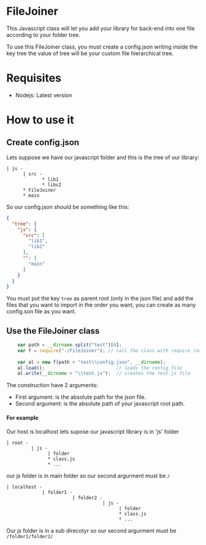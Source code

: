 # FileJoiner
This Javascript class will let you add your library for back-end into one file according to your folder tree.

To use this FileJoiner class, you must create a config.json writing inside the key tree the value of tree will be your custom file hierarchical tree.
# Requisites

- Nodejs: Latest version

# How to use it

## Create config.json
Lets suppose we have our javascript folder and this is the tree of our library:

```
| js -
      | src - 
             * lib1
             * libs2
      * FileJoiner
      * main
```

So our config.json should be something like this:

```json
{
  "tree": {
    "js": {
      "src": [
        "lib1",
        "lib2"
      ],
      "": [
        "main"
      ]
    }
  }
}
```

You must put the key `tree` as parent root (only in the json file) and add the files that you want to import in the order you want,
you can create as many config.son file as you want.

## Use the FileJoiner class
```js
    var path = __dirname.split("test")[0];
    var f = require("./FileJoiner"); // call the class with require (nodejs)
    
    var al = new f(path + "test\\config.json", __dirname);
    al.load();                          // loads the config file
    al.write(__dirname + "\\test.js");  // creates the test.js file    
```

The construction have 2 arguments:

- First argument: is the absolute path for the json file.
- Second argument: is the absolute path of your javascript root path.

#### For example
Our host is localhost lets supose our javascript library is in 'js' folder

```
| root -
         | js -
               | folder
               * class.js
               * ...
```

our js folder is in main folder so our second argurment must be `/`

```
| localhost -
             | folder1 -
                        | folder2 -
                                   | js -
                                         | folder
                                         * class.js
                                         * ...
```                                         
Our js folder is in a sub direcotyr so our second argurment must be `/folder1/folder2/`
